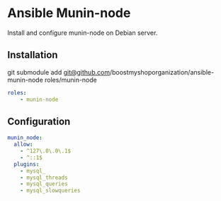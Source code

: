 Ansible Munin-node
==================

Install and configure munin-node on Debian server.

Installation
------------

git submodule add git@github.com/boostmyshoporganization/ansible-munin-node roles/munin-node

```yaml
roles:
    - munin-node
```

Configuration
-------------

```yaml
munin_node:
  allow:
    - ^127\.0\.0\.1$
    - ^::1$
  plugins:
    - mysql_
    - mysql_threads
    - mysql_queries
    - mysql_slowqueries
```